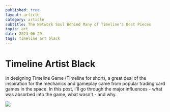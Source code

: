 ```yaml
---
published: true
layout: article
category: article
subtitle: The Network Soul Behind Many of Timeline's Best Pieces
topic: art
date: 2023-06-29
tags: timeline art black
---
```


# Timeline Artist Black

In designing Timeline Game (Timeline for short), a great deal of the inspiration for the mechanics and gameplay came from popular trading card games in the space. In this post, I'll go through the major influences - what was absorbed into the game, what wasn't - and why.

![](https://miro.medium.com/v2/resize:fit:1400/1*Yf59VVey9kS6yuHo5Cs41g.png)

